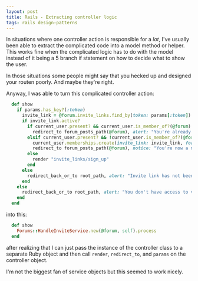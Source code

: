```yaml
---
layout: post
title: Rails - Extracting controller logic
tags: rails design-patterns
---
```


In situations where one controller action is responsible for a _lot_, I've usually been able to extract the complicated code into a model method or helper. This works fine when the complicated logic has to do with the model instead of it being a 5 branch if statement on how to decide what to show the user.

In those situations some people might say that you hecked up and designed your routen poorly. And maybe they're right.





Anyway, I was able to turn this complicated controller action:

```rb
  def show
    if params.has_key?(:token)
      invite_link = @forum.invite_links.find_by(token: params[:token])
      if invite_link.active?
        if current_user.present? && current_user.is_member_of?(@forum)
          redirect_to forum_posts_path(@forum), alert: "You're already a member of #{@forum.name}."
        elsif current_user.present? && !current_user.is_member_of?(@forum)
          current_user.memberships.create(invite_link: invite_link, forum: @forum)
          redirect_to forum_posts_path(@forum), notice: "You're now a member of #{@forum.name}."
        else
          render "invite_links/sign_up"
        end
      else
        redirect_back_or_to root_path, alert: "Invite link has not been activated."
      end
    else
      redirect_back_or_to root_path, alert: "You don't have access to view that page."
    end
  end
```

into this:

```rb
  def show
    Forums::HandleInviteService.new(@forum, self).process
  end
```

after realizing that I can just pass the instance of the controller class to a separate Ruby object and then call `render`, `redirect_to`, and `params` on the controller object.

I'm not the biggest fan of service objects but this seemed to work nicely.
